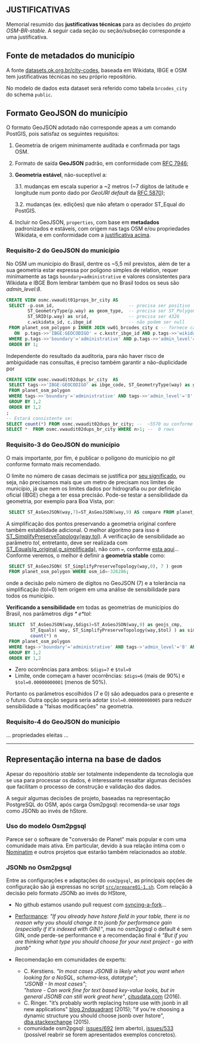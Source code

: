 ## JUSTIFICATIVAS

Memorial resumido das **justificativas técnicas** para as decisões do *projeto OSM-BR-stable*. 
A seguir cada seção ou seção/subseção corresponde a uma justificativa.

## Fonte de metadados do município
A fonte [datasets.ok.org.br/city-codes](http://datasets.ok.org.br/city-codes), baseada em Wikidata, IBGE e OSM tem justificativas
técnicas no seu próprio repositório.

No modelo de dados esta dataset será referido como tabela `brcodes_city` do schema `public`.

## Formato GeoJSON do município
O formato GeoJSON adotado não corresponde apeas a um comando PostGIS, pois satisfaz os seguintes requisitos:

1. Geometria de origem minimamente auditada e confirmada por tags OSM.

2. Formato de saída **GeoJSON** padrão, em conformidade com [RFC&nbsp;7946](https://tools.ietf.org/html/rfc7946);

3. **Geometria estável**, não-suceptível a:

    3.1. mudanças em escala superior a ~2 metros (~7 dígitos de latitude e longitude num ponto dado por *GeoURI default* da [RFC&nbsp;5870](https://tools.ietf.org/html/rfc5870));
    
    3.2. mudanças (ex. edições) que não afetam o operador ST_Equal do PostGIS.

4. Incluir no GeoJSON, `properties`, com base em **metadados** padronizados e estáveis, com origem nas tags OSM e/ou propriedades Wikidata, e em conformidade com a [justificativa acima](#fonte-de-metadados-do-município).

### Requisito-2 do GeoJSON do município

No OSM  um município do Brasil,  dentre os ~5,5 mil previstos, além de ter a sua geometria estar expressa por polígono simples de relation, 
requer minimamente as tags `boundary=administrative` e valores consistentes para Wikidata e IBGE 
Bom lembrar também que no Brasil todos os seus são _admin_level:8_.
```sql
CREATE VIEW osmc.vwaudit01props_br_city AS 
 SELECT -p.osm_id,                            -- precisa ser positivo
        ST_GeometryType(p.way) as geom_type,  -- precisa ser ST_Polygon
        ST_SRID(p.way) as srid,               -- precisa ser 4326
        c.wikidata_id, c.ibge_id              -- não podem ser null 
 FROM planet_osm_polygon p INNER JOIN vw01_brcodes_city c -- fornece caches de ID string por JOIN com brcodes_state.
   ON  p.tags->>'IBGE:GEOCODIGO' = c.kxstr_ibge_id AND p.tags->>'wikidata' = c.kxstr_wikidata_id
 WHERE p.tags->>'boundary'='administrative' AND p.tags->>'admin_level'='8'
 ORDER BY 1;
```
Independente do resultado da auditoria, para não haver risco de ambiguidade nas consultas, é preciso também garantir a não-duplicidade por

```sql
CREATE VIEW osmc.vwaudit02dups_br_city  AS
 SELECT tags->>'IBGE:GEOCODIGO' as ibge_code, ST_GeometryType(way) as geom_type, count(*) n
 FROM planet_osm_polygon 
 WHERE tags->>'boundary'='administrative' AND tags->>'admin_level'='8' AND tags?'IBGE:GEOCODIGO'
 GROUP BY 1,2
 ORDER BY 1,2
;
-- Estará consistente se:
SELECT count(*) FROM osmc.vwaudit02dups_br_city; --  ~5570 ou conforme IBGE declafrar
SELECT *  FROM osmc.vwaudit02dups_br_city WHERE n>1; --  0 rows
```

### Requisito-3 do GeoJSON do município

O mais importante, por fim, é publicar o polígono do município no _git_ conforme formato mais recomendado.

O limite no número de casas decimais se justifica por [seu significado](https://gis.stackexchange.com/a/8674/7505),
ou seja, não precisamos mais que um metro de precisam nos limites de município, 
já que nem os limites dados por hidrografia ou por definição oficial (IBGE) 
chega a ter essa precisão. Pode-se testar  a sensibilidade da geometria, por exemplo para Boa Vista, por:

```sql
 SELECT ST_AsGeoJSON(way,7)=ST_AsGeoJSON(way,9) AS compare FROM planet_osm_polygon WHERE osm_id=-326286;
```
A simplificação dos pontos preservando a geometria original confere também estabilidade adicional. 
O melhor algoritmo para isso é [ST_SimplifyPreserveTopology(way,tol)](https://postgis.net/docs/ST_SimplifyPreserveTopology.html). 
A verificação de sensibilidade ao parâmetro *tol*, entretanto, deve ser realizada 
com [ST_Equals(g_original,g_simplificada)](https://postgis.net/docs/ST_Equals.html), não com `=`, 
conforme [esta aqui](https://gis.stackexchange.com/q/350299/7505)... Conforme veremos, o melhor é  definir a **geometria stable** como:

```sql
 SELECT ST_AsGeoJSON( ST_SimplifyPreserveTopology(way,0), 7 ) geom 
 FROM planet_osm_polygon WHERE osm_id=-326286;
```

onde a decisão pelo número de dígitos no GeoJSON (7)
e a tolerância na simplificação (tol=0) tem origem em uma análise de sensibilidade para todos os município.

**Verificando a sensibilidade** em todas as geometrias de municípios do Brasil, nos parâmetros *$digs* e *$tol*:
```sql
 SELECT  ST_AsGeoJSON(way,$digs)=ST_AsGeoJSON(way,9) as geojs_cmp, 
         ST_Equals( way, ST_SimplifyPreserveTopology(way,$tol) ) as simp_cmp, 
         count(*) n
 FROM planet_osm_polygon 
 WHERE tags->'boundary'='administrative' AND tags->'admin_level'='8' AND tags?'IBGE:GEOCODIGO'
 GROUP BY 1,2
 ORDER BY 1,2
```
* Zero ocorrências para ambos: `$digs=7` e `$tol=0`
* Limite, onde começam a haver ocorrências: `$digs=6` (mais de 90%) e `$tol=0.00000000001` (menos de 50%).

Portanto os parâmetros escolhidos (7 e 0) são adequados para o presente e o futuro. Outra opção segura seria adotar `$tol=0.000000000005` para reduzir sensibilidade a "falsas modificações" na geometria.

### Requisito-4 do GeoJSON do município

... propriedades eleitas ...

------

## Representação interna na base de dados
Apesar do repositório *stable* ser totalmente independente da tecnologia que se usa para processar os dados, é interessante ressaltar algumas decisões que facilitam o processo de construção e validação dos dados.

A seguir algumas decisões de projeto, baseadas na representação PostgreSQL do OSM, após carga Osm2pgsql: recomenda-se usar *tags* como JSONb ao invés de hStore.

### Uso do modelo Osm2pgsql

Parece ser o software de "conversão de Planet" mais popular e com uma comunidade mais ativa. Em particular, devido à sua relação íntima com o [Nominatim](https://nominatim.openstreetmap.org) e outros projetos que estarão também relacionados ao *stable*. 

### JSONb no Osm2pgsql
Entre as configurações e adaptações do `osm2pgsql`, as principais opções de configuração são já expressas no script [`src/prepare01-1.sh`](src/prepare01-1.sh). Com relação à decisão pelo formato JSONb ao invés do HStore, 

* No github estamos usando pull request com [syncing-a-fork](https://help.github.com/articles/syncing-a-fork)...
* [Performance](http://mateuszmarchel.com/blog/2016/06/29/jsonb-vs-hstore-performance-battle/): *"If you already have hstore field in your table, there is no reason why you should change it to jsonb for performance gain (especially if it's indexed with GIN)"*, mas no osm2pgsql o default é sem GIN, onde perde-se performance e a recomendação final é *"But if you are thinking what type you should choose for your next project - go with jsonb"*

* Recomendação em comunidades de experts: 
   - C. Kerstiens. *"In most cases JSONB is likely what you want when looking for a NoSQL, schema-less, datatype"*; <br/>*"JSONB - In most cases"*; <br/>*"hstore - Can work fine for text based key-value looks, but in general JSONB can still work great here"*, [citusdata.com](https://www.citusdata.com/blog/2016/07/14/choosing-nosql-hstore-json-jsonb/) (2016).<br/>
   - C. Ringer. "it’s probably worth replacing hstore use with jsonb in all new applications" [blog.2ndquadrant](https://blog.2ndquadrant.com/postgresql-anti-patterns-unnecessary-jsonhstore-dynamic-columns/) (2015); "if you're choosing a dynamic structure you should choose jsonb over hstore",  [dba.stackexchange](https://dba.stackexchange.com/questions/115825/jsonb-with-indexing-vs-hstore) (2015).
   - comunidade osm2pgsql:  [issues/692](https://github.com/openstreetmap/osm2pgsql/issues/692) (em aberto), [issues/533](https://github.com/openstreetmap/osm2pgsql/issues/533) (possível reabrir se forem apresentados exemplos concretos).

